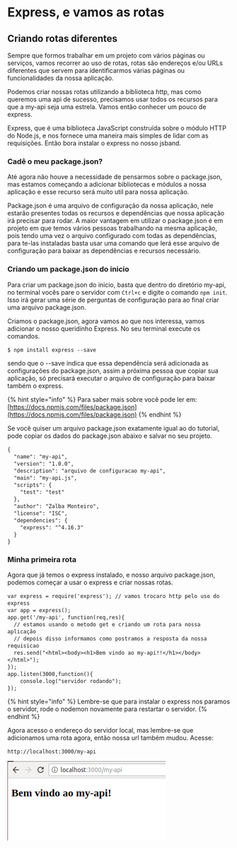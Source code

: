 # Express, e vamos as rotas

## Criando rotas diferentes

Sempre que formos trabalhar em um projeto com vários páginas ou serviços, vamos recorrer ao uso de rotas, rotas são endereços e/ou URLs diferentes que servem para identificarmos várias páginas ou funcionalidades da nossa aplicação.

Podemos criar nossas rotas utilizando a biblioteca http, mas como queremos uma api de sucesso, precisamos usar todos os recursos para que a my-api seja uma estrela. Vamos então conhecer um pouco de express.

 Express, que é uma biblioteca JavaScript construída sobre o módulo HTTP do Node.js, e nos fornece uma maneira mais simples de lidar com as requisições. Então bora instalar o express no nosso jsband.

### Cadê o meu package.json?

Até agora não houve a necessidade de pensarmos sobre o package.json, mas estamos começando a adicionar bibliotecas e módulos a nossa aplicação e esse recurso será muito util para nossa aplicação. 

Package.json é uma arquivo de configuração da nossa aplicação, nele estarão presentes todas os recursos e dependências que nossa aplicação irá precisar para rodar. A maior vantagem em utilizar o package.json é em projeto em que temos vários pessoas trabalhando na mesma aplicação, pois tendo uma vez o arquivo configurado com todas as dependências, para te-las instaladas basta usar uma comando que lerá esse arquivo de configuração para baixar as dependências e recursos necessário.

### Criando um package.json do inicio

Para criar um package.json do inicio, basta que dentro do diretório my-api, no terminal vocês pare o servidor com `Ctrl+c` e digite o comando `npm init`. Isso irá gerar uma série de perguntas de configuração para ao final criar uma arquivo package.json.

Criamos o package.json, agora vamos ao que nos interessa, vamos adicionar o nosso queridinho Express. No seu terminal execute os comandos.

```
$ npm install express --save
```

sendo que o --save indica que essa dependência será adicionada as configurações do package.json, assim a próxima pessoa que copiar sua aplicação, só precisará executar o arquivo de configuração para baixar também o express.

{% hint style="info" %}
Para saber mais sobre você pode ler em: [https://docs.npmjs.com/files/package.json](https://docs.npmjs.com/files/package.json)
{% endhint %}

Se você quiser um arquivo package.json exatamente igual ao do tutorial, pode copiar os dados do package.json abaixo e salvar no seu projeto.

```text
{
  "name": "my-api",
  "version": "1.0.0",
  "description": "arquivo de configuracao my-api",
  "main": "my-api.js",
  "scripts": {
    "test": "test"
  },
  "author": "Zalba Monteiro",
  "license": "ISC",
  "dependencies": {
    "express": "^4.16.3"
  }
}
```

### Minha primeira rota

Agora que já temos o express instalado, e nosso arquivo package.json, podemos começar a usar o express e criar nossas rotas.

```text
var express = require('express'); // vamos trocaro http pelo uso do express
var app = express();
app.get('/my-api', function(req,res){ 
  // estamos usando o metodo get e criando um rota para nossa aplicação
  // depois disso informamos como postramos a resposta da nossa requisicao
  res.send("<html><body><h1>Bem vindo ao my-api!!</h1></body></html>");
});
app.listen(3000,function(){
    console.log("servidor rodando");
});
```

{% hint style="info" %}
Lembre-se que para instalar o express nos paramos o servidor, rode o nodemon novamente para restartar o servidor.
{% endhint %}

Agora acesso o endereço do servidor local, mas lembre-se que adicionamos uma rota agora, então nossa url também mudou. Acesse: 

```text
http://localhost:3000/my-api
```



![](.gitbook/assets/image%20%283%29.png)

